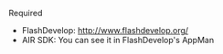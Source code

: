 Required 
- FlashDevelop: http://www.flashdevelop.org/
- AIR SDK: You can see it in FlashDevelop's AppMan